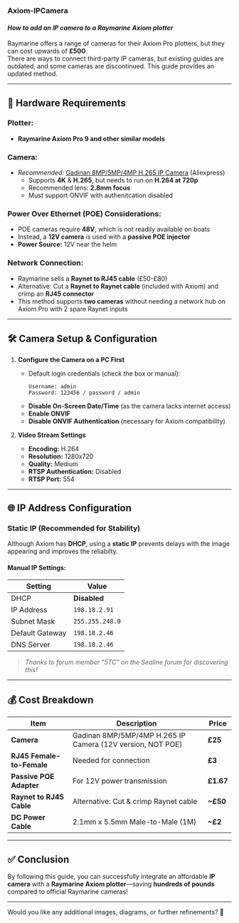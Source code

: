 ### **Axiom-IPCamera**  
#### *How to add an IP camera to a Raymarine Axiom plotter*

Raymarine offers a range of cameras for their Axiom Pro plotters, but they can cost upwards of **£500**.  
There are ways to connect third-party IP cameras, but existing guides are outdated, and some cameras are discontinued. This guide provides an updated method.

---

## 📌 **Hardware Requirements**  

### **Plotter:**  
- **Raymarine Axiom Pro 9 and other similar models**  

### **Camera:**  
- *Recommended:* [Gadinan 8MP/5MP/4MP H.265 IP Camera](https://www.aliexpress.com) (Aliexpress)  
  - Supports **4K** & **H.265**, but needs to run on **H.264 at 720p**  
  - Recommended lens: **2.8mm focus**
  - Must support ONVIF with authenitcation disabled  

### **Power Over Ethernet (POE) Considerations:**  
- POE cameras require **48V**, which is not readily available on boats  
- Instead, a **12V camera** is used with a **passive POE injector**  
- **Power Source:** 12V near the helm  

### **Network Connection:**  
- Raymarine sells a **Raynet to RJ45 cable** (£50-£80)  
- Alternative: Cut a **Raynet to Raynet cable** (included with Axiom) and crimp an **RJ45 connector**  
- This method supports **two cameras** without needing a network hub on Axiom Pro with 2 spare Raynet inputs

---

## 🛠 **Camera Setup & Configuration**  

1. **Configure the Camera on a PC First**  
   - Default login credentials (check the box or manual):  
     ```
     Username: admin
     Password: 123456 / password / admin
     ```
   - **Disable On-Screen Date/Time** (as the camera lacks internet access)  
   - **Enable ONVIF**  
   - **Disable ONVIF Authentication** (necessary for Axiom compatibility)  

2. **Video Stream Settings**  
   - **Encoding:** H.264  
   - **Resolution:** 1280x720  
   - **Quality:** Medium  
   - **RTSP Authentication:** Disabled  
   - **RTSP Port:** 554  

---

## 🌐 **IP Address Configuration**  

### **Static IP (Recommended for Stability)**
Although Axiom has **DHCP**, using a **static IP** prevents delays with the image appearing and improves the reliabilty.

#### **Manual IP Settings:**
| Setting          | Value          |
|-----------------|---------------|
| DHCP           | **Disabled** |
| IP Address     | `198.18.2.91` |
| Subnet Mask    | `255.255.248.0` |
| Default Gateway | `198.18.2.46` |
| DNS Server     | `198.18.2.46` |

> *Thanks to forum member "5TC" on the Sealine forum for discovering this!*  

---

## 💰 **Cost Breakdown**  

| Item | Description | Price |
|------|------------|-------|
| **Camera** | Gadinan 8MP/5MP/4MP H.265 IP Camera (12V version, NOT POE) | **£25** |
| **RJ45 Female-to-Female** | Needed for connection | **£3** |
| **Passive POE Adapter** | For 12V power transmission | **£1.67** |
| **Raynet to RJ45 Cable** | Alternative: Cut & crimp Raynet cable | **~£50** |
| **DC Power Cable** | 2.1mm x 5.5mm Male-to-Male (1M) | **~£2** |

---

## ✅ **Conclusion**  

By following this guide, you can successfully integrate an affordable **IP camera** with a **Raymarine Axiom plotter**—saving **hundreds of pounds** compared to official Raymarine cameras!  

---

Would you like any additional images, diagrams, or further refinements? 🚀

